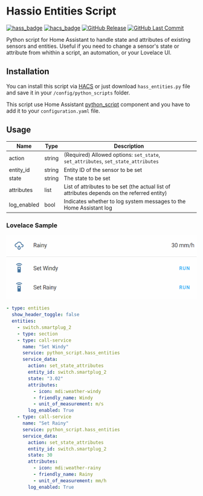 # Hassio Entities Script

[![hass_badge](https://img.shields.io/badge/Platform-Home%20Assistant-blue.svg)](https://www.home-assistant.io)
[![hacs_badge](https://img.shields.io/badge/HACS-Default-orange.svg)](https://github.com/hacs/integration)
[![GitHub Release](https://img.shields.io/github/release/pmazz/ps_hassio_entities.svg)](https://github.com/pmazz/ps_hassio_entities/releases)
[![GitHub Last Commit](https://img.shields.io/github/last-commit/pmazz/ps_hassio_entities.svg)](https://github.com/pmazz/ps_hassio_entities/commits)

Python script for Home Assistant to handle state and attributes of existing sensors and entities.
Useful if you need to change a sensor's state or attribute from whithin a script, an automation, or your Lovelace UI.

## Installation

You can install this script via [HACS](https://hacs.xyz) or just download `hass_entities.py` file and save it in your `/config/python_scripts` folder.

This script use Home Assistant [python_script](https://www.home-assistant.io/integrations/python_script) component and you have to add it to your `configuration.yaml` file.

## Usage

| Name | Type | Description |
| ---- | ---- | ----------- |
| action | string | (Required) Allowed options: `set_state`, `set_attributes`, `set_state_attributes` |
| entity_id | string | Entity ID of the sensor to be set |
| state | string | The state to be set |
| attributes | list | List of attributes to be set (the actual list of attributes depends on the referred entity) |
| log_enabled | bool | Indicates whether to log system messages to the Home Assistant log |

### Lovelace Sample

![Sample](images/sample.gif)

```yaml
- type: entities
  show_header_toggle: false
  entities:
    - switch.smartplug_2
    - type: section
    - type: call-service
      name: "Set Windy"
      service: python_script.hass_entities
      service_data:
        action: set_state_attributes
        entity_id: switch.smartplug_2
        state: "3.02"
        attributes:
          - icon: mdi:weather-windy
          - friendly_name: Windy
          - unit_of_measurement: m/s
        log_enabled: True
    - type: call-service
      name: "Set Rainy"
      service: python_script.hass_entities
      service_data:
        action: set_state_attributes
        entity_id: switch.smartplug_2
        state: 30
        attributes:
          - icon: mdi:weather-rainy
          - friendly_name: Rainy
          - unit_of_measurement: mm/h
        log_enabled: True
```
